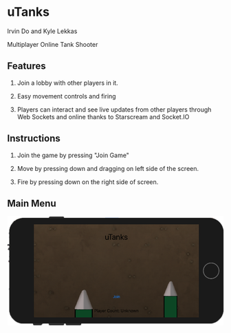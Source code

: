 # uTanks
Irvin Do and Kyle Lekkas

Multiplayer Online Tank Shooter

## Features

1. Join a lobby with other players in it.

2. Easy movement controls and firing

3. Players can interact and see live updates from other players through Web Sockets and online thanks to Starscream and Socket.IO

## Instructions
1. Join the game by pressing "Join Game"

2. Move by pressing down and dragging on left side of the screen. 

3. Fire by pressing down on the right side of screen.



## Main Menu
![alt text](screenshots/mainMenuSS.png "Pic of Main Menu")
